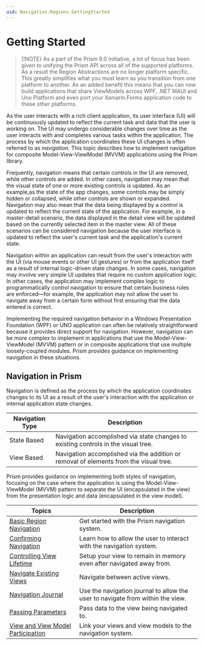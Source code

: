 ```yaml
---
uid: Navigation.Regions.GettingStarted
---
```


# Getting Started

> [!NOTE}
> As a part of the Prism 9.0 initiative, a lot of focus has been given to unifying the Prism API across all of the supported platforms. As a result the Region Abstractions are no longer platform specific. This greatly simplifies what you must learn as you transition from one platform to another. As an added benefit this means that you can now build applications that share ViewModels across WPF, .NET MAUI and Uno Platform and even port your Xamarin.Forms application code to these other platforms.

As the user interacts with a rich client application, its user interface (UI) will be continuously updated to reflect the current task and data that the user is working on. The UI may undergo considerable changes over time as the user interacts with and completes various tasks within the application. The process by which the application coordinates these UI changes is often referred to as *navigation*. This topic describes how to implement navigation for composite Model-View-ViewModel (MVVM) applications using the Prism library.

Frequently, navigation means that certain controls in the UI are removed, while other controls are added. In other cases, navigation may mean that the visual state of one or more existing controls is updated. As an example,as the state of the app changes, some controls may be simply hidden or collapsed, while other controls are shown or expanded. Navigation may also mean that the data being displayed by a control is updated to reflect the current state of the application. For example, in a master-detail scenario, the data displayed in the detail view will be updated based on the currently selected item in the master view. All of these scenarios can be considered navigation because the user interface is updated to reflect the user's current task and the application's current state.

Navigation within an application can result from the user's interaction with the UI (via mouse events or other UI gestures) or from the application itself as a result of internal logic-driven state changes. In some cases, navigation may involve very simple UI updates that require no custom application logic. In other cases, the application may implement complex logic to programmatically control navigation to ensure that certain business rules are enforced—for example, the application may not allow the user to navigate away from a certain form without first ensuring that the data entered is correct.

Implementing the required navigation behavior in a Windows Presentation Foundation (WPF) or UNO application can often be relatively straightforward because it provides direct support for navigation. However, navigation can be more complex to implement in applications that use the Model-View-ViewModel (MVVM) pattern or in composite applications that use multiple loosely-coupled modules. Prism provides guidance on implementing navigation in these situations.

## Navigation in Prism

Navigation is defined as the process by which the application coordinates changes to its UI as a result of the user's interaction with the application or internal application state changes.

| Navigation Type | Description |
|-----------------|-------------|
| State Based     | Navigation accomplished via state changes to existing controls in the visual tree. |
| View Based      | Navigation accomplished via the addition or removal of elements from the visual tree. |

Prism provides guidance on implementing both styles of navigation, focusing on the case where the application is using the Model-View-ViewModel (MVVM) pattern to separate the UI (encapsulated in the view) from the presentation logic and data (encapsulated in the view model).

| Topics                            | Description |
|-----------------------------------|-------------|
| [Basic Region Navigation](xref:Navigation.Regions.BasicRegionNavigation) | Get started with the Prism navigation system. |
| [Confirming Navigation](xref:Navigation.Regions.ConfirmingNavigation) | Learn how to allow the user to interact with the navigation system. |
| [Controlling View Lifetime](xref:Navigation.Regions.ControllingViewLifetime) | Setup your view to remain in memory even after navigated away from. |
| [Navigate Existing Views](xref:Navigation.Regions.NavigationExistingViews) | Navigate between active views. |
| [Navigation Journal](xref:Navigation.Regions.NavigationJournal) | Use the navigation journal to allow the user to navigate from within the view. |
| [Passing Parameters](xref:Navigation.Regions.PassingParameters) | Pass data to the view being navigated to. |
| [View and View Model Participation](xref:Navigation.Regions.ViewViewModelParticipation) | Link your views and view models to the navigation system. |
